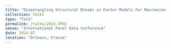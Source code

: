 ```yaml
---
title: "Disentangling Structural Breaks in Factor Models for Macroeconomic Data"
collection: talks
type: "Talk"
permalink: /talks/2024-IPDC
venue: "International Panel Data Conference"
date: 2024-07
location: "Orleans, France"
---
```


